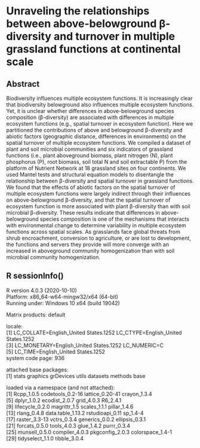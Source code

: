 # Unraveling the relationships between above-belowground β-diversity and turnover in multiple grassland functions at continental scale 


## Abstract
Biodiversity influences multiple ecosystem functions. It is increasingly clear that biodiversity belowground also influences multiple ecosystem functions. Yet, it is unclear whether differences in above-belowground species composition (β-diversity) are associated with differences in multiple ecosystem functions (e.g., spatial turnover in ecosystem function). Here we partitioned the contributions of above and belowground β-diversity and abiotic factors (geographic distance, differences in environments) on the spatial turnover of multiple ecosystem functions. We compiled a dataset of plant and soil microbial communities and six indicators of grassland functions (i.e., plant aboveground biomass, plant nitrogen (N), plant phosphorus (P), root biomass, soil total N and soil extractable P) from the platform of Nutrient Network at 18 grassland sites on four continents. We used Mantel tests and structural equation models to disentangle the relationship between β-diversity and spatial turnover in grassland functions. We found that the effects of abiotic factors on the spatial turnover of multiple ecosystem functions were largely indirect through their influences on above-belowground β-diversity, and that the spatial turnover of ecosystem function is more associated with plant β-diversity than with soil microbial β-diversity. These results indicate that differences in above-belowground species composition is one of the mechanisms that interacts with environmental change to determine variability in multiple ecosystem functions across spatial scales. As grasslands face global threats from shrub encroachment, conversion to agriculture, or are lost to development, the functions and servers they provide will more converge with an increased in aboveground community homogenization than with soil microbial community homogenization.

## R sessionInfo()  
R version 4.0.3 (2020-10-10)  
Platform: x86_64-w64-mingw32/x64 (64-bit)  
Running under: Windows 10 x64 (build 19042)  

Matrix products: default  

locale:  
[1] LC_COLLATE=English_United States.1252  LC_CTYPE=English_United States.1252     
[3] LC_MONETARY=English_United States.1252 LC_NUMERIC=C                            
[5] LC_TIME=English_United States.1252      
system code page: 936

attached base packages:  
[1] stats     graphics  grDevices utils     datasets  methods   base       

loaded via a namespace (and not attached):  
 [1] Rcpp_1.0.5        codetools_0.2-16  lattice_0.20-41   crayon_1.3.4       
 [5] dplyr_1.0.2       ecodist_2.0.7     grid_4.0.3        R6_2.4.1           
 [9] lifecycle_0.2.0   magrittr_1.5      scales_1.1.1      pillar_1.4.6       
[13] rlang_0.4.8       data.table_1.13.2 rstudioapi_0.11   sp_1.4-4           
[17] raster_3.3-13     vctrs_0.3.4       generics_0.0.2    ellipsis_0.3.1     
[21] forcats_0.5.0     tools_4.0.3       glue_1.4.2        purrr_0.3.4        
[25] munsell_0.5.0     compiler_4.0.3    pkgconfig_2.0.3   colorspace_1.4-1   
[29] tidyselect_1.1.0  tibble_3.0.4  
